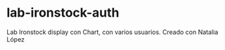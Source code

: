 # lab-ironstock-auth
Lab Ironstock display con Chart, con varios usuarios. Creado con Natalia López
